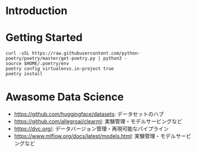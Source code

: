 # Introduction


# Getting Started

```
curl -sSL https://raw.githubusercontent.com/python-poetry/poetry/master/get-poetry.py | python3 -
source $HOME/.poetry/env
poetry config virtualenvs.in-project true
poetry install
```

# Awasome Data Science

- https://github.com/huggingface/datasets: データセットのハブ
- https://github.com/allegroai/clearml: 実験管理・モデルサービングなど
- https://dvc.org/: データバージョン管理・再現可能なパイプライン
- https://www.mlflow.org/docs/latest/models.html: 実験管理・モデルサービングなど
